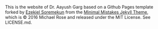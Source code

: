 This is the website of Dr. Aayush Garg based on a Github Pages template forked by [Ezekiel Soremekun](https://github.com/ezekiel-soremekun) from the [Minimal Mistakes Jekyll Theme](https://mmistakes.github.io/minimal-mistakes/), which is © 2016 Michael Rose and released under the MIT License. See LICENSE.md.

